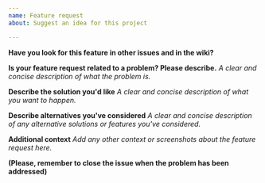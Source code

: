 ```yaml
---
name: Feature request
about: Suggest an idea for this project

---
```

**Have you look for this feature in other issues and in the wiki?**

**Is your feature request related to a problem? Please describe.**
_A clear and concise description of what the problem is._

**Describe the solution you'd like**
_A clear and concise description of what you want to happen._

**Describe alternatives you've considered**
_A clear and concise description of any alternative solutions or features you've considered._

**Additional context**
_Add any other context or screenshots about the feature request here._

**(Please, remember to close the issue when the problem has been addressed)**
